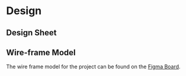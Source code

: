 # Design
<!-- Replace all of the titles with relevant titles -->

## Design Sheet

## Wire-frame Model
<!-- Link to wire-frame or screenshots of wire-frame -->

The wire frame model for the project can be found on the [Figma Board](https://www.figma.com/file/T6JEAAXTWzA9OIfAQe3iW7/SANBI?type=design&node-id=6-2&mode=design&t=XuJbfDaCUcfbhCBe-0).
